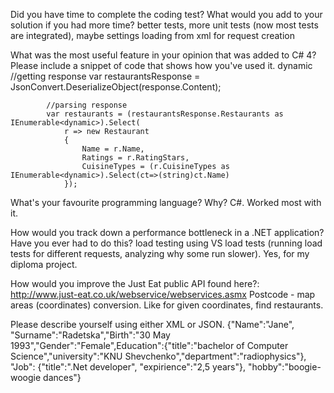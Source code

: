 Did you have time to complete the coding test? What would you add to your solution if you had more time?
better tests, more unit tests (now most tests are integrated), maybe settings loading from xml for request creation

What was the most useful feature in your opinion that was added to C# 4? Please include a snippet of code that shows how you've used it.
dynamic 
			//getting response
            var restaurantsResponse =
                    JsonConvert.DeserializeObject<dynamic>(response.Content);

            //parsing response
            var restaurants = (restaurantsResponse.Restaurants as IEnumerable<dynamic>).Select(
                r => new Restaurant
                {
                    Name = r.Name,
                    Ratings = r.RatingStars, 
                    CuisineTypes = (r.CuisineTypes as IEnumerable<dynamic>).Select(ct=>(string)ct.Name)
                });

What's your favourite programming language? Why?
C#. Worked most with it.

How would you track down a performance bottleneck in a .NET application? Have you ever had to do this?
load testing using VS load tests (running load tests for different requests, analyzing why some run slower). Yes, for my diploma project.

How would you improve the Just Eat public API found here?: http://www.just-eat.co.uk/webservice/webservices.asmx
Postcode - map areas (coordinates) conversion. Like for given coordinates, find restaurants.

Please describe yourself using either XML or JSON.
{"Name":"Jane", "Surname":"Radetska","Birth":"30 May 1993","Gender":"Female",Education":{"title":"bachelor of Computer Science","university":"KNU Shevchenko","department":"radiophysics"}, "Job": {"title":".Net developer", "expirience":"2,5 years"}, "hobby":"boogie-woogie dances"}